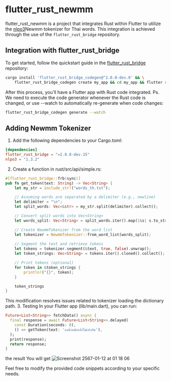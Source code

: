 # flutter_rust_newmm

flutter_rust_newmm is a project that integrates Rust within Flutter to utilize the [nlpo3](https://github.com/PyThaiNLP/nlpo3)Newmm tokenizer for Thai words. This integration is achieved through the use of the `flutter_rust_bridge` repository.

## Integration with flutter_rust_bridge

To get started, follow the quickstart guide in the [flutter_rust_bridge](https://github.com/fzyzcjy/flutter_rust_bridge) repository:

```bash
cargo install 'flutter_rust_bridge_codegen@^2.0.0-dev.0' && \
    flutter_rust_bridge_codegen create my_app && cd my_app && flutter run
```

After this process, you'll have a Flutter app with Rust code integrated.
Ps. We need to execute the code generator whenever the Rust code is changed, or use --watch to automatically re-generate when code changes:
```bash
flutter_rust_bridge_codegen generate --watch
```
## Adding Newmm Tokenizer
1. Add the following dependencies to your Cargo.toml:
```toml
[dependencies]
flutter_rust_bridge = "=2.0.0-dev.15"
nlpo3 = "1.3.2"
```
2. Create a function in rust/src/api/simple.rs:
```rust
#[flutter_rust_bridge::frb(sync)]
pub fn get_token(text: String) -> Vec<String> {
    let my_str = include_str!("words_th.txt");

    // Assuming words are separated by a delimiter (e.g., newline)
    let delimiter = "\n";
    let split_words: Vec<&str> = my_str.split(delimiter).collect();

    // Convert split words into Vec<String>
    let words_split: Vec<String> = split_words.iter().map(|&s| s.to_string()).collect();

    // Create NewmmTokenizer from the word list
    let tokenizer = NewmmTokenizer::from_word_list(words_split);
    
    // Segment the text and retrieve tokens
    let tokens = tokenizer.segment(&text, true, false).unwrap();
    let token_strings: Vec<String> = tokens.iter().cloned().collect();

    // Print tokens (optional)
    for token in &token_strings {
        println!("{}", token);
    }

    token_strings
}

```
This modification resolves issues related to tokenizer loading the dictionary path.
3. Testing
In your Flutter app (lib/main.dart), you can run:
```dart
Future<List<String>> fetchData() async {
  final response = await Future<List<String>>.delayed(
    const Duration(seconds: 0),
    () => getToken(text: 'ลงน้ำหนักเท้าไม่เท่ากัน'),
  );
  print(response);
  return response;
}

```
the result You will get
![Screenshot 2567-01-12 at 01 18 06](https://github.com/CaptainChuenthavorn/flutter_rust_newmm/assets/38762000/8be7db3a-c1ff-44bf-a8c8-a2b5edb09506)

Feel free to modify the provided code snippets according to your specific needs.
